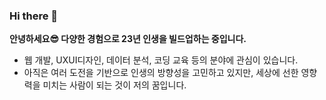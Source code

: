 ### Hi there 👋

**안녕하세요😎 다양한 경험으로 23년 인생을 빌드업하는 중입니다.**

- 웹 개발, UXUI디자인, 데이터 분석, 코딩 교육 등의 분야에 관심이 있습니다.
- 아직은 여러 도전을 기반으로 인생의 방향성을 고민하고 있지만, 세상에 선한 영향력을 미치는 사람이 되는 것이 저의 꿈입니다.

